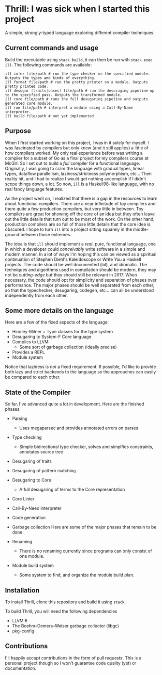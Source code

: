 # Thrill: I was sick when I started this project

A simple, strongly-typed language exploring different compiler techniques.

## Current commands and usage

Build the executable using `stack build`, it can then be run with `stack exec ill`. The following commands are available:

```
ill infer file/path # run the type checker on the specified module. Outputs the types and kinds of everything.
ill format file/path # run the pretty printer on a module. Outputs pretty printed code.
ill desugar (traits|cases) file/path # run the desuraging pipeline up to the specified pass. Outputs the transformed module.
ill core file/path # runs the full desugaring pipeline and outputs generated core module.
ill run file/path # interpret a module using a Call-By-Name interpreter.
ill build file/path # not yet implemented
```

## Purpose

When I first started working on this project, I was in it solely for myself. I was fascinated by compilers but only knew (and it still applies) a little of how compilers worked. My only real experience before was writing a compiler for a subset of Go as a final project for my compilers course at McGill. So I set out to build a _full_ compiler for a functional language. Originally, I was going to cram the language with gradual types, linear types, dataflow parallelism, laziness/strictness polymorphism, etc... Then reality hit, and I had to realize I would get nothing accomplish if I didn't scope things down, a lot. So now, `ill` is a Haskell98-like language, with no real fancy language features.

As the project went on, I realized that there is a gap in the resources to learn about functional compilers. There are a near infinitude of toy compilers and there quite a few production compilers, but very little in between. Toy compilers are great for showing off the core of an idea but they often leave out the little details that turn out to be most of the work. On the other hand, production compilers are so full of those little details that the core idea is obscured. I hope to turn `ill` into a project sitting squarely in the middle-ground between those extremes.

The idea is that `ill` should implement a _real_, pure, functional language, one in which a developer could _conceivably_ write software in a simple and modern manner. In a lot of ways I'm hoping this can be viewed as a spiritual continuation of Stephen Diehl's Kaleidoscope or Write You a Haskell projects. The code should be well documented (lol), and idiomatic. The techniques and algorithms used in compilation should be modern, they may not be _cutting-edge_ but they should still be relevant in 2017. When necessary, the code should opt for simplicity and separation of phases over performance. The major phases should be well separated from each other, so that the typechecker, desugaring, codegen, etc... can all be understood independently from each other.

## Some more details on the language

Here are a few of the fixed aspects of the language:

- Hindley-Milner + Type classes for the type system
- Desugaring to System-F Core language
- Compiles to LLVM
  - Some sort of garbage collection (ideally precise)
- Provides a REPL
- Module system

Notice that laziness is _not_ a fixed requirement. If possible, I'd like to provide both lazy and strict backends to the language so the approaches can easily be compared to each other.

## State of the Compiler

So far, I've advanced quite a lot in development. Here are the finished phases

- Parsing
  - Uses megaparsec and provides annotated errors on parses
- Type checking
  - Simple bidirectional type checker, solves and simplfies constraints, annotates source tree
- Desugaring of traits
- Desugaring of pattern matching
- Desugaring to Core
  - A full desugaring of terms to the Core representation
- Core Linter
- Call-By-Need interpreter
- Code generation
- Garbage collection
Here are some of the major phases that remain to be done:

- Renaming
  - There is no renaming currently since programs can only consist of one module.
- Module build system
  - Some system to find, and organize the module build plan.

## Installation

To install Thrill, clone this repository and build it using `stack`.

To build Thrill, you will need the following dependencies

- LLVM 6
- The Boehm–Demers–Weiser garbage collector (libgc)
- pkg-config

## Contributions

I'll happily accept contributions in the form of pull requests. This is a personal project though so I won't guarantee code quality (yet) or documentation.
